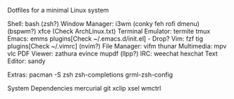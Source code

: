 Dotfiles for a minimal Linux system

Shell: bash (zsh?)
Window Manager: i3wm (conky feh rofi dmenu) (bspwm?) xfce (Check ArchLinux.txt)
Terminal Emulator: termite tmux
Emacs: emms plugins[Check ~/.emacs.d/init.el] - Drop?
Vim: fzf tig plugins[Check ~/.vimrc] (nvim?)
File Manager: vifm thunar
Multimedia: mpv vlc
PDF Viewer: zathura evince mupdf (llpp?)
IRC: weechat hexchat
Text Editor: sandy

Extras:
pacman -S zsh zsh-completions grml-zsh-config

System Dependencies
mercurial git xclip xsel wmctrl
